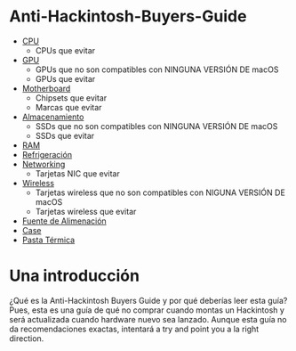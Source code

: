# Anti-Hackintosh-Buyers-Guide

* [CPU](CPU.md)
   * CPUs que evitar
* [GPU](GPU.md)
   * GPUs que no son compatibles con NINGUNA VERSIÓN DE macOS
   * GPUs que evitar
* [Motherboard](Motherboard.md)
   * Chipsets que evitar
   * Marcas que evitar
* [Almacenamiento](Storage.md)
   * SSDs que no son compatibles con NINGUNA VERSIÓN DE macOS
   * SSDs que evitar
* [RAM](RAM.md)
* [Refrigeración](Cooler.md)
* [Networking](Networking.md)
   * Tarjetas NIC que evitar
* [Wireless](Wireless.md)
   * Tarjetas wireless que no son compatibles con NIGUNA VERSIÓN DE macOS
   * Tarjetas wireless que evitar
* [Fuente de Alimenación](PSU.md)
* [Case](Case.md)
* [Pasta Térmica](ThermalPaste.md)

# Una introducción

¿Qué es la Anti-Hackintosh Buyers Guide y por qué deberías leer esta guía? Pues, esta es una guía de qué no comprar cuando montas un Hackintosh y será actualizada cuando hardware nuevo sea lanzado. Aunque esta guía no da recomendaciones exactas, intentará a try and point you a la right direction.
